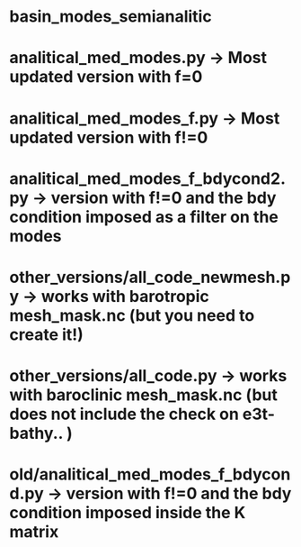 # basin_modes_semianalitic
#
# analitical_med_modes.py -> Most updated version with f=0
# analitical_med_modes_f.py -> Most updated version with f!=0
# analitical_med_modes_f_bdycond2.py -> version with f!=0 and the bdy condition imposed as a filter on the modes
#
# other_versions/all_code_newmesh.py  -> works with barotropic mesh_mask.nc (but you need to create it!)
# other_versions/all_code.py          -> works with baroclinic mesh_mask.nc (but does not include the check on e3t-bathy.. ) 
# old/analitical_med_modes_f_bdycond.py -> version with f!=0 and the bdy condition imposed inside the K matrix
